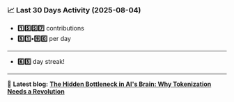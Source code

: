 <!--START_STATS-->
### 📈 Last 30 Days Activity (2025-08-04)  
- **1️⃣5️⃣5️⃣7️⃣** contributions  
- **5️⃣1️⃣•9️⃣0️⃣** per day
---
- **6️⃣5️⃣** day streak!
---
📝 **Latest blog:** [**The Hidden Bottleneck in AI's Brain: Why Tokenization Needs a Revolution**](https://andriak.com/blog/tokenization-revolution)
<!--END_STATS-->
